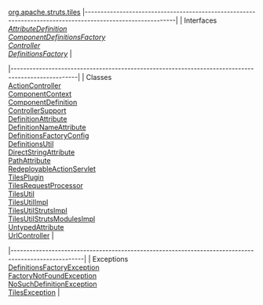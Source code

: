 [org.apache.struts.tiles](../../../../org/apache/struts/tiles/package-summary.html.md)
|-----------------------------------------------------------------------------------------------------------|
| Interfaces                                                                                                
  [*AttributeDefinition*](AttributeDefinition.html.md "interface in org.apache.struts.tiles")                  
  [*ComponentDefinitionsFactory*](ComponentDefinitionsFactory.html.md "interface in org.apache.struts.tiles")  
  [*Controller*](Controller.html.md "interface in org.apache.struts.tiles")                                    
  [*DefinitionsFactory*](DefinitionsFactory.html.md "interface in org.apache.struts.tiles")                    |

|---------------------------------------------------------------------------------------------------|
| Classes                                                                                           
  [ActionController](ActionController.html.md "class in org.apache.struts.tiles")                      
  [ComponentContext](ComponentContext.html.md "class in org.apache.struts.tiles")                      
  [ComponentDefinition](ComponentDefinition.html.md "class in org.apache.struts.tiles")                
  [ControllerSupport](ControllerSupport.html.md "class in org.apache.struts.tiles")                    
  [DefinitionAttribute](DefinitionAttribute.html.md "class in org.apache.struts.tiles")                
  [DefinitionNameAttribute](DefinitionNameAttribute.html.md "class in org.apache.struts.tiles")        
  [DefinitionsFactoryConfig](DefinitionsFactoryConfig.html.md "class in org.apache.struts.tiles")      
  [DefinitionsUtil](DefinitionsUtil.html.md "class in org.apache.struts.tiles")                        
  [DirectStringAttribute](DirectStringAttribute.html.md "class in org.apache.struts.tiles")            
  [PathAttribute](PathAttribute.html.md "class in org.apache.struts.tiles")                            
  [RedeployableActionServlet](RedeployableActionServlet.html.md "class in org.apache.struts.tiles")    
  [TilesPlugin](TilesPlugin.html.md "class in org.apache.struts.tiles")                                
  [TilesRequestProcessor](TilesRequestProcessor.html.md "class in org.apache.struts.tiles")            
  [TilesUtil](TilesUtil.html.md "class in org.apache.struts.tiles")                                    
  [TilesUtilImpl](TilesUtilImpl.html.md "class in org.apache.struts.tiles")                            
  [TilesUtilStrutsImpl](TilesUtilStrutsImpl.html.md "class in org.apache.struts.tiles")                
  [TilesUtilStrutsModulesImpl](TilesUtilStrutsModulesImpl.html.md "class in org.apache.struts.tiles")  
  [UntypedAttribute](UntypedAttribute.html.md "class in org.apache.struts.tiles")                      
  [UrlController](UrlController.html.md "class in org.apache.struts.tiles")                            |

|-----------------------------------------------------------------------------------------------------|
| Exceptions                                                                                          
  [DefinitionsFactoryException](DefinitionsFactoryException.html.md "class in org.apache.struts.tiles")  
  [FactoryNotFoundException](FactoryNotFoundException.html.md "class in org.apache.struts.tiles")        
  [NoSuchDefinitionException](NoSuchDefinitionException.html.md "class in org.apache.struts.tiles")      
  [TilesException](TilesException.html.md "class in org.apache.struts.tiles")                            |


